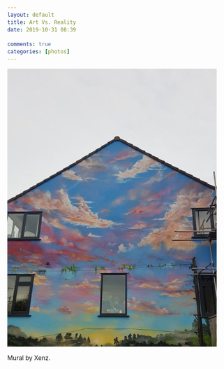 ```yaml
---  
layout: default  
title: Art Vs. Reality  
date: 2019-10-31 08:39  
  
comments: true  
categories: [photos]  
---  
```


<img src="/assets/images/articles/mural.jpg" class="responsive"><br>

Mural by Xenz.   
